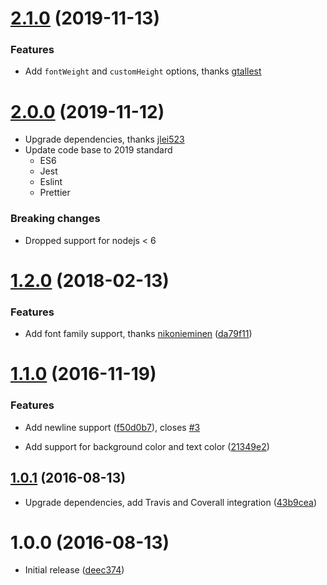 <a name="2.1.0"></a>

# [2.1.0](https://github.com/bostrom/text-to-image/compare/v2.0.0...v2.1.0) (2019-11-13)

### Features

- Add `fontWeight` and `customHeight` options, thanks [gtallest](https://github.com/gtallest)

<a name="2.0.0"></a>

# [2.0.0](https://github.com/bostrom/text-to-image/compare/v1.2.0...v2.0.0) (2019-11-12)

- Upgrade dependencies, thanks [jlei523](https://github.com/jlei523)
- Update code base to 2019 standard
  - ES6
  - Jest
  - Eslint
  - Prettier

### Breaking changes

- Dropped support for nodejs < 6

<a name="1.2.0"></a>

# [1.2.0](https://github.com/bostrom/text-to-image/compare/v1.1.0...v1.2.0) (2018-02-13)

### Features

- Add font family support, thanks [nikonieminen](https://github.com/nikonieminen) ([da79f11](https://github.com/bostrom/text-to-image/commit/da79f11))

<a name="1.1.0"></a>

# [1.1.0](https://github.com/bostrom/text-to-image/compare/v1.0.1...v1.1.0) (2016-11-19)

### Features

- Add newline support ([f50d0b7](https://github.com/bostrom/text-to-image/commit/f50d0b7)), closes [#3](https://github.com/bostrom/text-to-image/issues/3)

- Add support for background color and text color ([21349e2](https://github.com/bostrom/text-to-image/commit/21349e2))

<a name="1.0.1"></a>

## [1.0.1](https://github.com/bostrom/text-to-image/compare/v1.0.0...v1.0.1) (2016-08-13)

- Upgrade dependencies, add Travis and Coverall integration ([43b9cea](https://github.com/bostrom/text-to-image/commit/43b9cea))

<a name="1.0.0"></a>

# 1.0.0 (2016-08-13)

- Initial release ([deec374](https://github.com/bostrom/text-to-image/commit/deec374))

